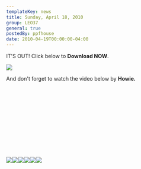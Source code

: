 ```yaml
---
templateKey: news
title: Sunday, April 18, 2010
group: LEO37
general: true
postedBy: ppfhouse
date: 2010-04-19T00:00:00-04:00
---
```

IT'S OUT! Click below to **Download NOW**.

[![](http://sphotos.ak.fbcdn.net/hphotos-ak-snc3/hs491.snc3/26818_10150178880265503_640110502_12225396_7389923_n.jpg)](http://leo37.bandcamp.com)

And don't forget to watch the video below by **Howie.**

<object height="175" width="290"> <param name="movie" value="http://www.youtube.com/v/H0mBLAQEpDk"></param> <param name="allowFullScreen" value="true"></param> <param name="allowscriptaccess" value="always"></param> <param name="wmode" value="transparent"></param> <embed allowfullscreen="true" allowscriptaccess="always" height="175" src="http://www.youtube.com/v/H0mBLAQEpDk" type="application/x-shockwave-flash" width="290" wmode="transparent"></embed> </object>

[![](http://www.ppfhouse.com/myspaceimages/tw1.jpg)](http://www.twitter.com/ppfhouse)[![](http://www.ppfhouse.com/myspaceimages/fb1.jpg)](http://www.facebook.com/ppfhouse)[![](http://www.ppfhouse.com/myspaceimages/tb1.jpg)](http://leo37.tumblr.com)[![](http://www.ppfhouse.com/myspaceimages/ms1.jpg)](http://www.myspace.com/ppfhouse)[![](http://www.ppfhouse.com/myspaceimages/yt1.jpg)](http://www.youtube.com/ppfhouse)[![](http://www.ppfhouse.com/myspaceimages/bc1.jpg)](http://ppfhouse.bandcamp.com)